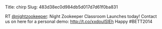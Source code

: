 Title: chirp
Slug: 483d38ec0d984db5d017d7d61f0ba831

RT <a href="http://twitter.com/nightzookeeper">@nightzookeeper</a>: Night Zookeeper Classroom Launches today! Contact us on here for a personal demo: <a href="http://t.co/xxdouISIEh">http://t.co/xxdouISIEh</a> Happy #BETT2014

